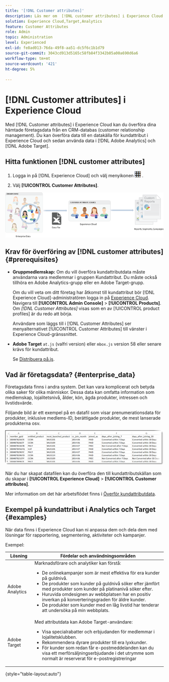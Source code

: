 ```yaml
---
title: '[!DNL Customer attributes]'
description: Läs mer om  [!DNL customer attributes] i Experience Cloud. Upptäck hur du överför data från kundattribut för användning i Adobe Analytics och Adobe Target.
solution: Experience Cloud,Target,Analytics
feature: Customer Attributes
role: Admin
topic: Administration
level: Experienced
exl-id: fe8ad013-76da-49f8-aa51-dc5f6c1b1d79
source-git-commit: 3043cd913d5165c58fb84f3342b05a00a690d6a6
workflow-type: tm+mt
source-wordcount: '421'
ht-degree: 5%

---
```


# [!DNL Customer attributes] i Experience Cloud

Med [!DNL Customer attributes] i Experience Cloud kan du överföra dina hämtade företagsdata från en CRM-databas (customer relationship management). Du kan överföra data till en datakälla för kundattribut i Experience Cloud och sedan använda data i [!DNL Adobe Analytics] och [!DNL Adobe Target].

## Hitta funktionen [!DNL customer attributes]

1. Logga in på [!DNL Experience Cloud] och välj menyikonen ![menu](assets/menu-icon.png) .

1. Välj **[!UICONTROL Customer Attributes]**.

![Översikt över kundattribut](assets/custom_reports.png)

## Krav för överföring av [!DNL customer attributes] {#prerequisites}

* **Gruppmedlemskap:** Om du vill överföra kundattributdata måste användarna vara medlemmar i gruppen Kundattribut. Du måste också tillhöra en Adobe Analytics-grupp eller en Adobe Target-grupp.

  Om du vill veta om ditt företag har åtkomst till kundattribut bör [!DNL Experience Cloud]-administratören logga in på [Experience Cloud](https://experience.adobe.com). Navigera till **[!UICONTROL Admin Console]** > **[!UICONTROL Products]**. Om *[!DNL Customer Attributes]* visas som en av [!UICONTROL product profiles] är du redo att börja.

  Användare som läggs till i [!DNL Customer Attributes] ser menyalternativet [!UICONTROL Customer Attributes] till vänster i Experience Cloud-gränssnittet.

* **Adobe Target** `at.js` (valfri version) eller `mbox.js` version 58 eller senare krävs för kundattribut.

  Se [Distribuera på.js](https://experienceleague.adobe.com/docs/target-dev/developer/client-side/overview.html).

## Vad är företagsdata? {#enterprise_data}

Företagsdata finns i andra system. Det kan vara komplicerat och betyda olika saker för olika människor. Dessa data kan omfatta information som medlemskap, lojalitetsnivå, ålder, kön, ägda produkter, intressen och livstidsvärde.

Följande bild är ett exempel på en datafil som visar prenumerationsdata för produkter, inklusive medlems-ID, berättigade produkter, de mest lanserade produkterna osv.

![Vad är företagskunddata?](assets/01_crs_usecase.png)

När du har skapat datafilen kan du överföra den till kundattributskällan som du skapar i **[!UICONTROL Experience Cloud]** > **[!UICONTROL Customer attributes]**.

Mer information om det här arbetsflödet finns i [Överför kundattributdata](t-crs-usecase.md).

## Exempel på kundattribut i Analytics och Target {#examples}

När data finns i Experience Cloud kan ni anpassa dem och dela dem med lösningar för rapportering, segmentering, aktiviteter och kampanjer.

Exempel:

| Lösning | Fördelar och användningsområden |
|--- |--- |
| Adobe Analytics | Marknadsförare och analytiker kan förstå:<ul><li>De onlinekampanjer som är mest effektiva för era kunder på guldnivå.</li><li>De produkter som kunder på guldnivå söker efter jämfört med produkter som kunder på platinanivå söker efter.</li><li>Huruvida omdesignen av webbplatsen har en positiv inverkan på konverteringsgraden för äldre kunder.</li><li>De produkter som kunder med en låg livstid har tenderar att undersöka på min webbplats.</li></ul> |
| Adobe Target | Med attributdata kan Adobe Target-användare:<ul><li>Visa specialrabatter och erbjudanden för medlemmar i lojalitetsklubben.</li><li>Rekommendera dyrare produkter till era lyxkunder.</li><li>För kunder som redan får e-postmeddelanden kan du visa ett merförsäljningserbjudande i det utrymme som normalt är reserverat för e-postregistreringar</li></ul> |

{style="table-layout:auto"}
